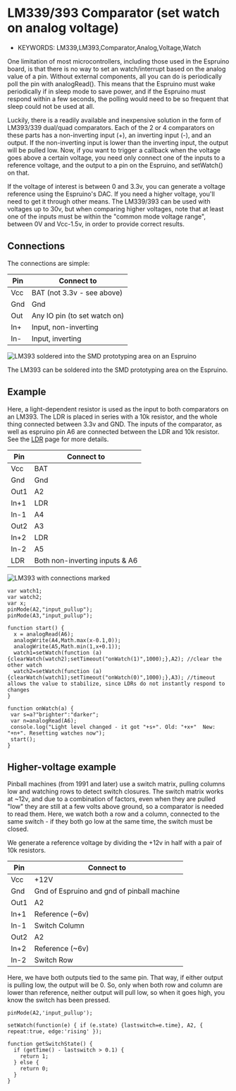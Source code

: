 <!--- Copyright (c) 2013 Spence Konde. See the file LICENSE for copying permission. -->
LM339/393 Comparator (set watch on analog voltage)
=====================

* KEYWORDS: LM339,LM393,Comparator,Analog,Voltage,Watch

One limitation of most microcontrollers, including those used in the Espruino board, is that there is no way to set an watch/interrupt based on the analog value of a pin. Without external components, all you can do is periodically poll the pin with analogRead(). This means that the Espruino must wake periodically if in sleep mode to save power, and if the Espruino must respond within a few seconds, the polling would need to be so frequent that sleep could not be used at all. 

Luckily, there is a readily available and inexpensive solution in the form of LM393/339 dual/quad comparators. Each of the 2 or 4 comparators on these parts has a non-inverting input (+), an inverting input (-), and an output. If the non-inverting input is lower than the inverting input, the output will be pulled low. Now, if you want to trigger a callback when the voltage goes above a certain voltage, you need only connect one of the inputs to a reference voltage, and the output to a pin on the Espruino, and setWatch() on that. 

If the voltage of interest is between 0 and 3.3v, you can generate a voltage reference using the Espruino's DAC. If you need a higher voltage, you'll need to get it through other means. The LM339/393 can be used with voltages up to 30v, but when comparing higher voltages, note that at least one of the inputs must be within the "common mode voltage range", between 0V and Vcc-1.5v, in order to provide correct results. 


Connections
----------------------

The connections are simple:

| Pin  | Connect to  |
|------|-------------|
| Vcc  | BAT (not 3.3v - see above) |
| Gnd  | Gnd |
| Out  | Any IO pin (to set watch on)|
| In+  | Input, non-inverting |
| In-  | Input, inverting |

![LM393 soldered into the SMD prototyping area on an Espruino](LM393_on_ESP.jpg)

The LM393 can be soldered into the SMD prototyping area on the Espruino. 


Example
--------------------

Here, a light-dependent resistor is used as the input to both comparators on an LM393. The LDR is placed in series with a 10k resistor, and the whole thing connected between 3.3v and GND. The inputs of the comparator, as well as espruino pin A6 are connected between the LDR and 10k resistor. See the [LDR](LDR) page for more details. 

| Pin  | Connect to  |
|------|-------------|
| Vcc  | BAT |
| Gnd  | Gnd |
| Out1 | A2 |
| In+1 | LDR |
| In-1 | A4 |
| Out2 | A3 |
| In+2 | LDR |
| In-2 | A5 |
| LDR  | Both non-inverting inputs & A6 |

![LM393 with connections marked](LM393_example.jpg)

```
var watch1;
var watch2;
var x;
pinMode(A2,"input_pullup");
pinMode(A3,"input_pullup");

function start() {
  x = analogRead(A6);
  analogWrite(A4,Math.max(x-0.1,0));
  analogWrite(A5,Math.min(1,x+0.1));
  watch1=setWatch(function (a){clearWatch(watch2);setTimeout("onWatch(1)",1000);},A2); //clear the other watch
  watch2=setWatch(function (a){clearWatch(watch1);setTimeout("onWatch(0)",1000);},A3); //timeout allows the value to stabilize, since LDRs do not instantly respond to changes
}

function onWatch(a) {
 var s=a?"brighter":"darker";
 var n=analogRead(A6);
 console.log("Light level changed - it got "+s+". Old: "+x+"  New: "+n+". Resetting watches now");
 start();
}
```


Higher-voltage example
--------------------

Pinball machines (from 1991 and later) use a switch matrix, pulling columns low and watching rows to detect switch closures. The switch matrix works at ~12v, and due to a combination of factors, even when they are pulled "low" they are still at a few volts above ground, so a comparator is needed to read them. Here, we watch both a row and a column, connected to the same switch - if they both go low at the same time, the switch must be closed. 

We generate a reference voltage by dividing the +12v in half with a pair of 10k resistors. 


| Pin  | Connect to  |
|------|-------------|
| Vcc  | +12V |
| Gnd  | Gnd of Espruino and gnd of pinball machine |
| Out1 | A2 |
| In+1 | Reference (~6v) |
| In-1 | Switch Column |
| Out2 | A2 |
| In+2 | Reference (~6v)  |
| In-2 | Switch Row |

Here, we have both outputs tied to the same pin. That way, if either output is pulling low, the output will be 0. So, only when both row and column are lower than reference, neither output will pull low, so when it goes high, you know the switch has been pressed. 

```
pinMode(A2,'input_pullup');

setWatch(function(e) { if (e.state) {lastswitch=e.time}, A2, { repeat:true, edge:'rising' });

function getSwitchState() {
  if (getTime() - lastswitch > 0.1) {
    return 1; 
  } else {
    return 0;
  }
}
```

